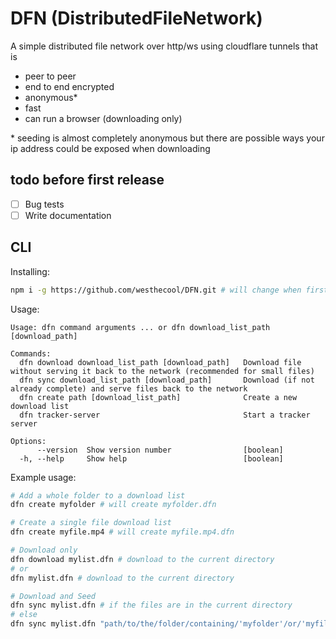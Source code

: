 # DFN (DistributedFileNetwork)

A simple distributed file network over http/ws using cloudflare tunnels that is
- peer to peer
- end to end encrypted
- anonymous*
- fast
- can run a browser (downloading only)

\* seeding is almost completely anonymous but there are possible ways your ip address could be exposed when downloading

## todo before first release

- [ ] Bug tests
- [ ] Write documentation

## CLI

Installing:
```sh
npm i -g https://github.com/westhecool/DFN.git # will change when first release is published
```

Usage:
```
Usage: dfn command arguments ... or dfn download_list_path [download_path]

Commands:
  dfn download download_list_path [download_path]   Download file without serving it back to the network (recommended for small files)
  dfn sync download_list_path [download_path]       Download (if not already complete) and serve files back to the network
  dfn create path [download_list_path]              Create a new download list
  dfn tracker-server                                Start a tracker server

Options:
      --version  Show version number                [boolean]
  -h, --help     Show help                          [boolean]
```

Example usage:
```sh
# Add a whole folder to a download list
dfn create myfolder # will create myfolder.dfn

# Create a single file download list
dfn create myfile.mp4 # will create myfile.mp4.dfn

# Download only
dfn download mylist.dfn # download to the current directory
# or
dfn mylist.dfn # download to the current directory

# Download and Seed
dfn sync mylist.dfn # if the files are in the current directory
# else
dfn sync mylist.dfn "path/to/the/folder/containing/'myfolder'/or/'myfile.mp4'"
```